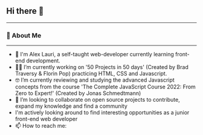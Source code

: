  

<!--
- 💬 Ask me about ...
-  ...

- ⚡ Fun fact: ...
-->

## Hi there 👋
---
### :rocket: About Me
---
- :wave: I'm Alex Lauri, a self-taught web-developer currently learning front-end development.
-  👨‍💻 I’m currently working on '50 Projects in 50 days' (Created by Brad Traversy & Florin Pop) practicing HTML, CSS and Javascript.
-  🤓 I’m currently reviewing and studying the advanced Javascript concepts from the course 'The Complete JavaScript Course 2022: From Zero to Expert!' (Created by Jonas Schmedtmann)
-  👯 I’m looking to collaborate on open source projects to contribute, expand my knowledge and find a community 
-  I'm actively looking around to find interesting opportunities as a junior front-end web developer
-  📫 How to reach me: 



